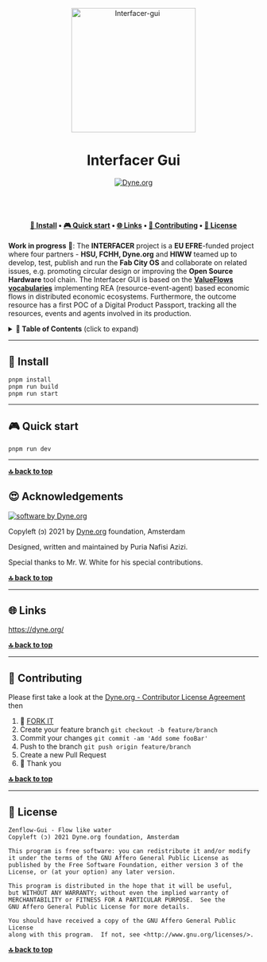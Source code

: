 <p align="center">
  <a href="https://www.dyne.org">
    <img alt="Interfacer-gui" src="http://pangolin.dyne.org:11040/IF-Logo-Linear_black.png" width="250" />
  </a>
</p>

<h1 align="center">
  Interfacer Gui</br>
  <sub></sub>
</h1>

<p align="center">
  <a href="https://dyne.org">
    <img src="https://img.shields.io/badge/%3C%2F%3E%20with%20%E2%9D%A4%20by-Dyne.org-blue.svg" alt="Dyne.org">
  </a>
</p>

<br><br>

<h4 align="center">
  <a href="#-install">💾 Install</a>
  <span> • </span>
  <a href="#-quick-start">🎮 Quick start</a>
  <span> • </span>
  <a href="#-links">🌐 Links</a>
  <span> • </span>
  <a href="#-contributing">👤 Contributing</a>
  <span> • </span>
  <a href="#-license">💼 License</a>
</h4>


**Work in progress** 🚧: The **INTERFACER** project is a **EU EFRE**-funded project where four partners - **HSU, FCHH, Dyne.org** and **HIWW** teamed up to develop, test, publish and run the **Fab City OS** and collaborate on related issues, e.g. 
promoting circular design or improving the **Open Source Hardware** tool chain. The Interfacer GUI is
based on the <a href="https://www.valueflo.ws/">**ValueFlows vocabularies**</a> implementing REA (resource-event-agent) based economic 
flows in distributed economic ecosystems. Furthermore, the outcome resource has a first POC of a Digital Product Passport, tracking all the resources, events and agents involved in its production.


<details id="toc">
 <summary><strong>🚩 Table of Contents</strong> (click to expand)</summary>

* [Install](#-install)
* [Quick start](#-quick-start)
* [Links](#-links)
* [Contributing](#-contributing)
* [License](#-license)
</details>

***
## 💾 Install
```
pnpm install
pnpm run build
pnpm run start
```


***
## 🎮 Quick start

```pnpm run dev```


***
**[🔝 back to top](#toc)**


## 😍 Acknowledgements

[![software by Dyne.org](https://files.dyne.org/software_by_dyne.png)](http://www.dyne.org)

Copyleft (ɔ) 2021 by [Dyne.org](https://www.dyne.org) foundation, Amsterdam

Designed, written and maintained by Puria Nafisi Azizi.

Special thanks to Mr. W. White for his special contributions.

**[🔝 back to top](#toc)**

***
## 🌐 Links

https://dyne.org/

**[🔝 back to top](#toc)**

***
## 👤 Contributing

Please first take a look at the [Dyne.org - Contributor License Agreement](CONTRIBUTING.md) then

1.  🔀 [FORK IT](../../fork)
2.  Create your feature branch `git checkout -b feature/branch`
3.  Commit your changes `git commit -am 'Add some fooBar'`
4.  Push to the branch `git push origin feature/branch`
5.  Create a new Pull Request
6.  🙏 Thank you


**[🔝 back to top](#toc)**

***
## 💼 License
    Zenflow-Gui - Flow like water
    Copyleft (ɔ) 2021 Dyne.org foundation, Amsterdam

    This program is free software: you can redistribute it and/or modify
    it under the terms of the GNU Affero General Public License as
    published by the Free Software Foundation, either version 3 of the
    License, or (at your option) any later version.

    This program is distributed in the hope that it will be useful,
    but WITHOUT ANY WARRANTY; without even the implied warranty of
    MERCHANTABILITY or FITNESS FOR A PARTICULAR PURPOSE.  See the
    GNU Affero General Public License for more details.

    You should have received a copy of the GNU Affero General Public License
    along with this program.  If not, see <http://www.gnu.org/licenses/>.

**[🔝 back to top](#toc)**
